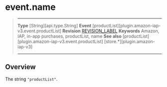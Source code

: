 # event.name

> --------------------- ------------------------------------------------------------------------------------------
> __Type__              [String][api.type.String]
> __Event__             [productList][plugin.amazon-iap-v3.event.productList]
> __Revision__          [REVISION_LABEL](REVISION_URL)
> __Keywords__          Amazon, IAP, in-app purchases, productList, name
> __See also__			[productList][plugin.amazon-iap-v3.event.productList]
>						[store.*][plugin.amazon-iap-v3]
> --------------------- ------------------------------------------------------------------------------------------

## Overview

The string `"productList"`.
